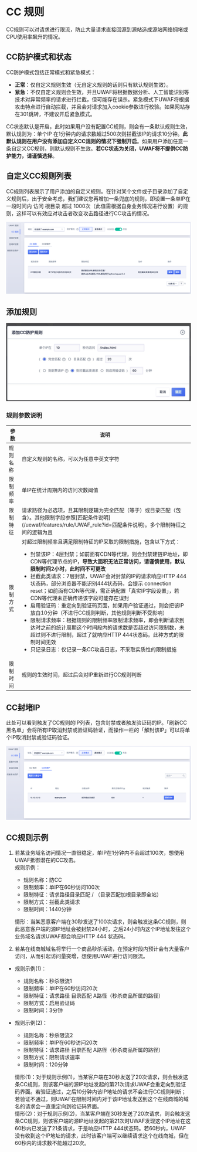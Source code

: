 # CC 规则

CC规则可以对请求进行限流，防止大量请求直接回源到源站造成源站网络拥堵或CPU使用率飙升的情况。

## CC防护模式和状态

CC防护模式包括正常模式和紧急模式：

* **正常**：仅自定义规则生效（无自定义规则的话则只有默认规则生效）。
* **紧急**：不仅自定义规则会生效，并且UWAF将根据数据分析、人工智能识别等技术对异常频率的请求进行拦截，但可能存在误杀。紧急模式下UWAF将根据攻击特点进行自动拦截，并且会对请求加入cookie参数进行校验。如果网站存在301跳转，不建议开启紧急模式。

CC状态默认是开启，此时如果用户没有配置CC规则，则会有一条默认规则生效，默认规则为：单个IP 在1分钟内的请求数超过500次则拦截该IP的请求10分钟。**此默认规则在用户没有添加自定义CC规则的情况下强制开启**。如果用户添加任意一条自定义CC规则，则默认规则不生效。**若CC状态为关闭，UWAF将不提供CC防护能力，请谨慎选择**。

## 自定义CC规则列表

CC规则列表展示了用户添加的自定义规则。在针对某个文件或子目录添加了自定义规则后，出于安全考虑，我们建议您再增加一条兜底的规则，即设置一条单IP在 一段时间内 访问 根目录 超过 1000次（此值需根据自身业务情况进行设置）的规则，这样可以有效应对攻击者改变攻击路径进行CC攻击的情况。

![cc-rule-img-1](/images/cc_rule_img_1.png)

## 添加规则

![](/images/15971391299486.jpg)

### 规则参数说明

<table>
  <thead>
  <tr>
    <th>参数</th>
    <th>说明</th>
  </tr>
  </thead>
  <tbody>
  <tr>
    <td>规则名称</td>
    <td>自定义规则的名称，可以为任意中英文字符</td>
  </tr>
  <tr>
    <td>限制频率</td>
    <td>单IP在统计周期内的访问次数阈值</td>
  </tr>
  <tr>
    <td>限制特征</td>
    <td>请求路径为必选项，且其限制逻辑为完全匹配（等于）或目录匹配（包含）。其他限制字段参照[匹配条件说明](/uewaf/features/rule/UWAF_rule?id=匹配条件说明)。多个限制特征之间的逻辑为且</td>
  </tr>
  <tr>
    <td>限制方式</td>
    <td>
      对超过限制频率且满足限制特征的IP采取的限制措施，包含以下方式：
      <ul>
        <li>封禁该IP：4层封禁；如前面有CDN等代理，则会封禁建链IP地址，即CDN等代理节点的IP，<b>导致大面积无法正常访问，请谨慎使用，默认限制时间2小时，此时间不可更改</b></li>
        <li>拦截此类请求：7层封禁，UWAF会对封禁的IP的请求响应HTTP 444状态码，部分浏览器不能识别444状态码，会提示 connection reset；如前面有CDN等代理，需正确配置「真实IP字段设置」，若CDN等代理未正确传递该字段可能存在误封</li>
        <li>启用验证码：重定向到验证码页面，如果用户验证通过，则会把该IP放白10分钟（不进行CC规则判断，其他规则判断不受影响）</li>
        <li>限制请求频率：根据规则的限制频率限制请求频率，即会判断请求到达时之前的统计周期这个时间段内的请求数是否超过访问限制数，未超过则不进行限制，超过了就响应HTTP 444状态码。此种方式的限制时间无效</li>
        <li>只记录日志：仅记录一条CC攻击日志，不采取实质性的限制措施</li>
      </ul>
    </td>
  </tr>
  <tr>
    <td>限制时间</td>
    <td>规则的生效时间，超过后会对IP重新进行CC规则判断</td>
  </tr>
  </tbody>
</table>

## CC封堵IP

此处可以看到触发了CC规则的IP列表，包含封禁或者触发验证码的IP。「刷新CC黑名单」会将所有IP取消封禁或验证码验证，而操作一栏的「解封该IP」可以将单个IP取消封禁或验证码验证。

![cc-rule-img-2](/images/cc_rule_img_2.png)

## CC规则示例

1. 若某业务域名访问情况一直很稳定，单IP在1分钟内不会超过100次，想使用UWAF抵御潜在的CC攻击。  
  规则示例：
   - 规则名称：防CC
   - 限制频率：单IP在60秒访问100次
   - 限制特征：请求路径目录匹配 / （目录匹配加根目录即全站）
   - 限制方式：拦截此类请求
   - 限制时间：1440分钟

   情形：当某恶意客户端在30秒发送了100次请求，则会触发这条CC规则，则此恶意客户端的源IP地址会被封禁24小时，之后24小时内这个IP地址发往这个业务域名请求UWAF都会响应HTTP 444 状态码。


2. 若某在线商城域名将举行一个商品秒杀活动，在预定时段内预计会有大量客户访问，从而引起访问量突增，想使用UWAF进行访问限流。  
  - 规则示例(1)：
    - 规则名称：秒杀限流1
    - 限制频率：单IP在60秒访问20次
    - 限制特征：请求路径 目录匹配 A路径（秒杀商品所属的路径）
    - 限制方式：启用验证码
    - 限制时间：3分钟  
  
  - 规则示例(2)：
    - 规则名称：秒杀限流2
    - 限制频率：单IP在60秒访问20次
    - 限制特征：请求路径 目录匹配 A路径（秒杀商品所属的路径）
    - 限制方式：限制请求速率
    - 限制时间：120分钟

    情形(1)：对于规则示例(1)，当某客户端在30秒发送了20次请求，则会触发这条CC规则，则该客户端的源IP地址发起的第21次请求UWAF会重定向到验证码界面。若验证通过，之后10分钟内该IP地址的请求不会进行CC规则判断；若验证不通过，则UWAF在限制时间内对于该IP地址发送到这个在线商城的域名的请求会一直重定向到验证码界面。  
    情形(2)：对于规则示例(2)，当某客户端在30秒发送了20次请求，则会触发这条CC规则，则该客户端的源IP地址发起的第21次时UWAF发现这个IP地址在这60秒内已发送了21条请求，于是响应HTTP 444状态码。若60秒内，UWAF没有收到这个IP地址的请求，此时该客户端可以继续请求这个在线商城，但在60秒内的请求数不能超过20次。
